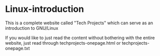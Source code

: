 # Linux-introduction
This is a complete website called "Tech Projects" which can serve as an introduction to GNU/Linux

If you would like to just read the content without bothering with the entire 
website, just read through techprojects-onepage.html or 
techprojects-onepage.txt
